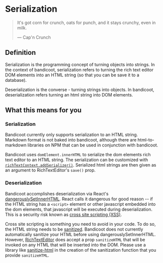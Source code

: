 # Serialization

> It's got corn for crunch, oats for punch, and it stays crunchy, even in milk.
>
> &#8212; Cap'n Crunch

## Definition

Serialization is the programming concept of turning objects into strings. In the context of bandicoot, serialization refers
to turning the rich text editor DOM elements into an HTML string (so that you can be save it to a database).

Deserialization is the converse - turning strings into objects. In bandicoot, deserialization refers turning an html string
into DOM elements.

## What this means for you

### Serialization
Bandicoot currently only supports serialization to an HTML string. Markdown format is not baked into bandicoot, although there
are html-to-markdown libraries on NPM that can be used in conjunction with bandicoot.

Bandicoot uses `domElement.innerHTML` to serialize the dom elements rich text editor to an HTML string. The serialization can be
customized with [`richTextContext.addSerializer()`](/context/rich-text-context.md). Serialized html strings are then given as an argument
to RichTextEditor's `save()` prop.

### Deserialization
Bandicoot accomplishes deserialization via React's [dangerouslySetInnerHTML](https://reactjs.org/docs/dom-elements.html#dangerouslysetinnerhtml).
React calls it dangerous for good reason -- if the HTML string has a `<script>` element or other javascript embedded into the dom elements,
that javascript will be executed during deserialization. This is a security risk known as
[cross site scripting (XSS)](https://en.wikipedia.org/wiki/Cross-site_scripting).

Cross site scripting is something you need to avoid in your code. To do so, the HTML string needs to be
[sanitized](https://en.wikipedia.org/wiki/HTML_sanitization). Bandicoot does not currently automatically sanitize your HTML
before using dangerouslySetInnerHTML. However, [RichTextEditor](/components/rich-text-editor.md) does accept a prop `sanitizeHTML` that will be invoked on any HTML that will be inserted into the DOM. Please use a library like [sanitize-html](https://github.com/punkave/sanitize-html) in the creation of the sanitization function that you provide `sanitizeHTML`.